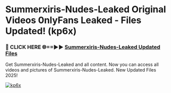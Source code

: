 # Summerxiris-Nudes-Leaked Original Videos 0nlyFans Leaked - Files Updated! (kp6x)

<h3>🔴 CLICK HERE 🌐==►► <a href="https://tinyurl.com/yc6ubb5a" rel="nofollow">Summerxiris-Nudes-Leaked Updated Files</a></h3>

Get Summerxiris-Nudes-Leaked and all content. Now you can access all videos and pictures of Summerxiris-Nudes-Leaked. New Updated Files 2025!

[![kp6x](https://i.imgur.com/7eu0CRL.gif)](https://tinyurl.com/yc6ubb5a)
